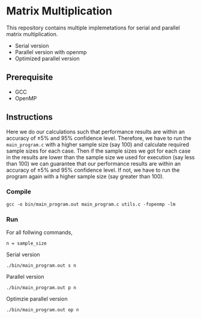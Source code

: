 # Matrix Multiplication

This repository contains multiple implemetations for serial and parallel matrix multiplication. 

* Serial version
* Parallel version with openmp
* Optimized parallel version

## Prerequisite
* GCC
* OpenMP

## Instructions
Here we do our calculations such that performance results are within an accuracy of ±5% and 95% confidence level. Therefore, we have to run the `main_program.c` with a higher sample size (say 100) and calculate required sample sizes for each case. Then if the sample sizes we got for each case in the results are lower than the sample size we used for execution (say less than 100) we can guarantee that our performance results are within an accuracy of ±5% and 95% confidence level. If not, we have to run the program again with a higher sample size (say greater than 100).

### Compile
    gcc -o bin/main_program.out main_program.c utils.c -fopenmp -lm

### Run
For all follwing commands,

    n = sample_size
    
Serial version

    ./bin/main_program.out s n

Parallel version

    ./bin/main_program.out p n
    
Optimzie parallel version

    ./bin/main_program.out op n
